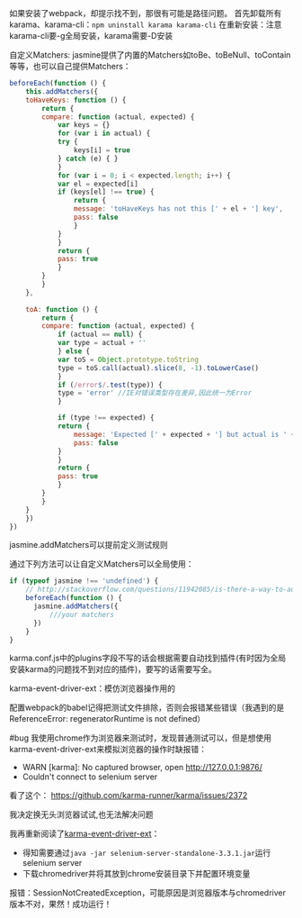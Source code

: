 如果安装了webpack，却提示找不到，那很有可能是路径问题。
首先卸载所有karama、karama-cli：```npm uninstall karama karama-cli```
在重新安装：注意karama-cli要-g全局安装，karama需要-D安装

自定义Matchers:
jasmine提供了内置的Matchers如toBe、toBeNull、toContain等等，也可以自己提供Matchers：
```js
beforeEach(function () {
    this.addMatchers({
    toHaveKeys: function () {
        return {
        compare: function (actual, expected) {
            var keys = {}
            for (var i in actual) {
            try {
                keys[i] = true
            } catch (e) { }
            }
            for (var i = 0; i < expected.length; i++) {
            var el = expected[i]
            if (keys[el] !== true) {
                return {
                message: 'toHaveKeys has not this [' + el + '] key',
                pass: false
                }
            }
            }
            return {
            pass: true
            }
        }
        }
    },
    
    toA: function () {
        return {
        compare: function (actual, expected) {
            if (actual == null) {
            var type = actual + ''
            } else {
            var toS = Object.prototype.toString
            type = toS.call(actual).slice(8, -1).toLowerCase()
            }
            if (/error$/.test(type)) {
            type = 'error' //IE对错误类型存在差异,因此统一为Error
            }

            if (type !== expected) {
            return {
                message: 'Expected [' + expected + '] but actual is ' + type + '!',
                pass: false
            }
            }
            return {
            pass: true
            }
        }
        }
    }
    })
})
```
jasmine.addMatchers可以提前定义测试规则

通过下列方法可以让自定义Matchers可以全局使用：
```js
if (typeof jasmine !== 'undefined') {
    // http://stackoverflow.com/questions/11942085/is-there-a-way-to-add-a-jasmine-matcher-to-the-whole-environment
    beforeEach(function () {
      jasmine.addMatchers({
          ///your matchers
      })
    }
}
```

karma.conf.js中的plugins字段不写的话会根据需要自动找到插件(有时因为全局安装karma的问题找不到对应的插件)，要写的话需要写全。

karma-event-driver-ext：模仿浏览器操作用的

配置webpack的babel记得把测试文件排除，否则会报错某些错误（我遇到的是ReferenceError: regeneratorRuntime is not defined）

#bug
我使用chrome作为浏览器来测试时，发现普通测试可以，但是想使用karma-event-driver-ext来模拟浏览器的操作时缺报错：
- WARN [karma]: No captured browser, open http://127.0.0.1:9876/
- Couldn't connect to selenium server

看了这个：
https://github.com/karma-runner/karma/issues/2372

我决定换无头浏览器试试,也无法解决问题

我再重新阅读了[karma-event-driver-ext](https://www.npmjs.com/package/karma-event-driver-ext)：
- 得知需要通过```java -jar selenium-server-standalone-3.3.1.jar```运行selenium server
- 下载chromedriver并将其放到chrome安装目录下并配置环境变量

报错：SessionNotCreatedException，可能原因是浏览器版本与chromedriver版本不对，果然！成功运行！